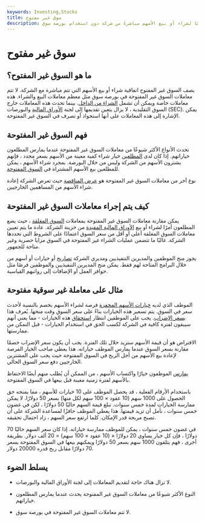 ```yaml
---
keywords: Investing,Stocks
title: سوق غير مفتوح
description: يصف السوق غير المفتوح اتفاقًا خاصًا لشراء أو بيع الأسهم مباشرةً من شركة دون استخدام بورصة سوق.
---
```


# سوق غير مفتوح
## ما هو السوق غير المفتوح؟

يصف السوق غير المفتوح اتفاقية شراء أو بيع الأسهم التي تتم مباشرة مع الشركة. لا تتم معاملات السوق غير المفتوحة في بورصة سوق مثل معظم معاملات البيع والشراء. هذه معاملات خاصة ويمكن أن تشمل [الشراء من الداخل](/insider-buying). بينما تحدث هذه المعاملات خارج السوق التقليدية ، لا يزال يتعين تقديمها إلى لجنة [الأوراق المالية](/sec) والبورصات (SEC). يمكن الإشارة إلى هذه المعاملات على أنها استحواذ أو تصرف في السوق غير المفتوحة.

## فهم السوق غير المفتوحة

تحدث الأنواع الأكثر شيوعًا من معاملات السوق غير المفتوحة عندما يمارس المطلعون خياراتهم. إذا كان لدى [المطلعين](/insider) خيار شراء كمية معينة من الأسهم بسعر محدد ، فإنهم يشترون الأسهم من الشركة وليس من خلال البورصة. بمجرد شراء الأسهم ، يمكن للمطلعين بيع الأسهم المشتراة في [السوق المفتوحة](/open-market).

نوع آخر من معاملات السوق غير المفتوحة هو [عرض المناقصة](/tenderoffer) حيث تعرض الشركة إعادة شراء الأسهم من المساهمين الخارجيين.

## كيف يتم إجراء معاملات السوق غير المفتوحة

يمكن مقارنة معاملات السوق غير المفتوحة بمعاملات [السوق المغلقة](/closedmarkettransaction) ، حيث يضع المطلعون أمرًا لشراء أو بيع [الأوراق المالية المقيدة](/restrictedstock) من خزينة الشركة. عادة ما يتم تعيين معاملات السوق المغلقة أعلى أو أقل من سعر السوق اعتمادًا على الشروط التي تحددها الشركة. غالبًا ما تتضمن عمليات الشراء غير المفتوحة في السوق مزايا حصرية وغير متاحة للجمهور.

يجوز منح الموظفين والمديرين التنفيذيين ومديري الشركة [تصاريح](/warrant) أو خيارات أو أسهم من خلال البرامج المتاحة لهم فقط. يمكن منح المديرين التنفيذيين والموظفين فرصًا مثل حوافز العمل أو الإضافات إلى رواتبهم القياسية.

## مثال على معاملة غير سوقية مفتوحة

الموظف الذي لديه [خيارات الأسهم المحفزة](/iso) فرصة لشراء الأسهم بخصم بالنسبة لأحدث سعر في السوق. يتم تسعير هذه الخيارات بناءً على سعر السوق وقت منحها. يُعرف هذا [بسعر الإضراب](/strikeprice). يجب على الموظفين انتظار [استحقاق](/vesting) هذه الخيارات - مما يعني أنهم سيبقون لفترة كافية في الشركة لكسب الحق في استخدام الخيارات - قبل التمكن من ممارستها.

الافتراض هو أن قيمة الأسهم ستزيد خلال تلك الفترة. يجب أن يكون سعر الإضراب خصمًا مقارنة بسعر السوق عندما يمارس الموظف خياراته. هذا يعطي صاحب الخيار الفرصة لإعادة بيع الأسهم من أجل الربح في السوق المفتوحة حيث يجب على المشترين الخارجيين دفع سعر السوق الحالي.

[يمارس](/exercise) الموظفون خيارًا واكتساب الأسهم ، من الممكن أن يُطلب منهم أيضًا الاحتفاظ بالأسهم لفترة زمنية معينة قبل بيعها في السوق المفتوحة.

باستخدام الأرقام الفعلية ، قد يحصل الموظف على 10 خيارات للأسهم ، مما يمنحه حق الحصول على 1000 سهم (10 عقود × 100 سهم لكل منها) بسعر 50 دولارًا. لا يمكن ممارسة الخيارات لمدة خمس سنوات. تبلغ قيمة السهم حاليًا 50 دولارًا ، لكن في غضون خمس سنوات ، نأمل أن تزيد قيمتها. هذا يعطي الموظف حافزًا لمساعدة الشركة على أن تصبح مربحة قدر الإمكان. كلما ارتفع سعر السهم ، زاد احتمال تحقيقه.

في غضون خمس سنوات ، يمكن للموظف ممارسة خياراته. إذا كان سعر السهم حاليًا 70 دولارًا ، فإن كل خيار يساوي 20 دولارًا × (10 عقود × 100 سهم) = 20 ألف دولار. بطريقة أخرى ، فهم يتلقون 1000 سهم بسعر 50 دولارًا ويمكنهم بيعها في السوق المفتوحة بسعر 70 دولارًا مقابل ربح قدره 20000 دولار.

## يسلط الضوء

- لا تزال هناك حاجة لتقديم المعاملات إلى لجنة الأوراق المالية والبورصات.

- النوع الأكثر شيوعًا من معاملات السوق غير المفتوحة يحدث عندما يمارس المطلعون خياراتهم.

- لا تتم معاملات السوق غير المفتوحة في بورصة سوق.

